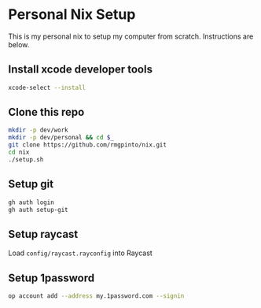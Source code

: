 # Personal Nix Setup

This is my personal nix to setup my computer from scratch.
Instructions are below.

## Install xcode developer tools

```bash
xcode-select --install
```

## Clone this repo

```bash
mkdir -p dev/work
mkdir -p dev/personal && cd $_
git clone https://github.com/rmgpinto/nix.git
cd nix
./setup.sh
```

## Setup git
```bash
gh auth login
gh auth setup-git
```

## Setup raycast
Load `config/raycast.rayconfig` into Raycast

## Setup 1password
```bash
op account add --address my.1password.com --signin
```
